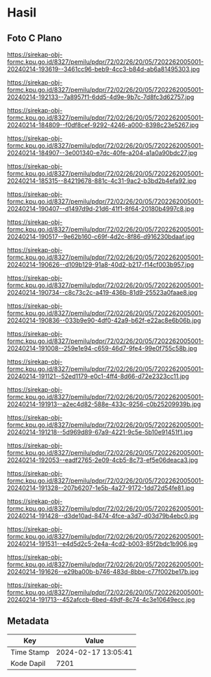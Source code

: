 # Hasil

## Foto C Plano

https://sirekap-obj-formc.kpu.go.id/8327/pemilu/pdpr/72/02/26/20/05/7202262005001-20240214-193619--3461cc96-beb9-4cc3-b84d-ab6a81495303.jpg

https://sirekap-obj-formc.kpu.go.id/8327/pemilu/pdpr/72/02/26/20/05/7202262005001-20240214-192133--7a8957f1-6dd5-4d9e-9b7c-7d8fc3d62757.jpg

https://sirekap-obj-formc.kpu.go.id/8327/pemilu/pdpr/72/02/26/20/05/7202262005001-20240214-184809--f0df8cef-9292-4246-a000-8398c23e5267.jpg

https://sirekap-obj-formc.kpu.go.id/8327/pemilu/pdpr/72/02/26/20/05/7202262005001-20240214-184907--3e001340-e7dc-40fe-a204-a1a0a90bdc27.jpg

https://sirekap-obj-formc.kpu.go.id/8327/pemilu/pdpr/72/02/26/20/05/7202262005001-20240214-185315--84219678-881c-4c31-9ac2-b3bd2b4efa92.jpg

https://sirekap-obj-formc.kpu.go.id/8327/pemilu/pdpr/72/02/26/20/05/7202262005001-20240214-190407--d1497d9d-21d6-41f1-8f64-20180b4997c8.jpg

https://sirekap-obj-formc.kpu.go.id/8327/pemilu/pdpr/72/02/26/20/05/7202262005001-20240214-190517--9e62b160-c69f-4d2c-8f86-d916230bdaaf.jpg

https://sirekap-obj-formc.kpu.go.id/8327/pemilu/pdpr/72/02/26/20/05/7202262005001-20240214-190626--d109b129-91a8-40d2-b217-f14cf003b957.jpg

https://sirekap-obj-formc.kpu.go.id/8327/pemilu/pdpr/72/02/26/20/05/7202262005001-20240214-190734--c8c73c2c-a419-436b-81d9-25523a0faae8.jpg

https://sirekap-obj-formc.kpu.go.id/8327/pemilu/pdpr/72/02/26/20/05/7202262005001-20240214-190836--033b9e90-4df0-42a9-b62f-e22ac8e6b06b.jpg

https://sirekap-obj-formc.kpu.go.id/8327/pemilu/pdpr/72/02/26/20/05/7202262005001-20240214-191008--259e1e94-c659-46d7-9fe4-99e0f755c58b.jpg

https://sirekap-obj-formc.kpu.go.id/8327/pemilu/pdpr/72/02/26/20/05/7202262005001-20240214-191121--52ed1179-e0c1-4ff4-8d66-d72e2323cc11.jpg

https://sirekap-obj-formc.kpu.go.id/8327/pemilu/pdpr/72/02/26/20/05/7202262005001-20240214-191913--a2ec4d82-588e-433c-9256-c0b25209939b.jpg

https://sirekap-obj-formc.kpu.go.id/8327/pemilu/pdpr/72/02/26/20/05/7202262005001-20240214-191218--5d969d89-67a9-4221-9c5e-5b10e91451f1.jpg

https://sirekap-obj-formc.kpu.go.id/8327/pemilu/pdpr/72/02/26/20/05/7202262005001-20240214-192053--eadf2765-2e09-4cb5-8c73-ef5e06deaca3.jpg

https://sirekap-obj-formc.kpu.go.id/8327/pemilu/pdpr/72/02/26/20/05/7202262005001-20240214-191328--207b6207-1e5b-4a27-9172-1dd72d54fe81.jpg

https://sirekap-obj-formc.kpu.go.id/8327/pemilu/pdpr/72/02/26/20/05/7202262005001-20240214-191428--d3de10ad-8474-4fce-a3d7-d03d79b4ebc0.jpg

https://sirekap-obj-formc.kpu.go.id/8327/pemilu/pdpr/72/02/26/20/05/7202262005001-20240214-191531--e4d5d2c5-2e4a-4cd2-b003-85f2bdc1b906.jpg

https://sirekap-obj-formc.kpu.go.id/8327/pemilu/pdpr/72/02/26/20/05/7202262005001-20240214-191626--e29ba00b-b746-483d-8bbe-c77f002be17b.jpg

https://sirekap-obj-formc.kpu.go.id/8327/pemilu/pdpr/72/02/26/20/05/7202262005001-20240214-191713--452afccb-6bed-49df-8c74-4c3e10649ecc.jpg


## Metadata

| Key        | Value               |
| ---------- | ------------------- |
| Time Stamp | 2024-02-17 13:05:41 |
| Kode Dapil | 7201                |



